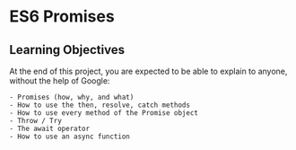 # ES6 Promises

## Learning Objectives

At the end of this project, you are expected to be able to explain to anyone, without the help of Google:

```
- Promises (how, why, and what)
- How to use the then, resolve, catch methods
- How to use every method of the Promise object
- Throw / Try
- The await operator
- How to use an async function
```